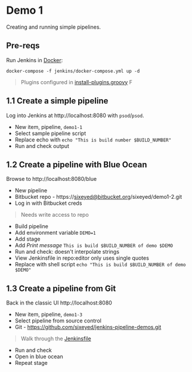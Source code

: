 # Demo 1

Creating and running simple pipelines.

## Pre-reqs

Run Jenkins in [Docker](https://www.docker.com/products/docker-desktop):

```
docker-compose -f jenkins/docker-compose.yml up -d
```

> Plugins configured in [install-plugins.groovy](../jenkins/20.04/scripts/install-plugins.groovy)
F
## 1.1 Create a simple pipeline

Log into Jenkins at http://localhost:8080 with `psod`/`psod`.

- New item, pipeline, `demo1-1`
- Select sample pipeline script
- Replace echo with `echo "This is build number $BUILD_NUMBER"`
- Run and check output

## 1.2 Create a pipeline with Blue Ocean

Browse to http://localhost:8080/blue

- New pipeline
- Bitbucket repo - https://sixeyed@bitbucket.org/sixeyed/demo1-2.git
- Log in with Bitbucket creds

> Needs write access to repo

- Build pipeline
- Add environment variable `DEMO=1`
- Add stage
- Add _Print message_ `This is build $BUILD_NUMBER of demo $DEMO`
- Run and check: doesn't interpolate strings
- View Jenkinsfile in repo:editor only uses single quotes
- Replace with shell script `echo "This is build $BUILD_NUMBER of demo $DEMO"`

## 1.3 Create a pipeline from Git

Back in the classic UI http://localhost:8080

- New item, pipeline, `demo1-3`
- Select pipeline from source control
- Git - https://github.com/sixeyed/jenkins-pipeline-demos.git

> Walk through the [Jenkinsfile](./1.3/Jenkinsfile)

- Run and check 
- Open in blue ocean
- Repeat stage